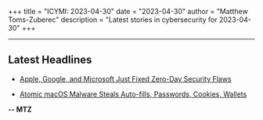 +++
title = "ICYMI: 2023-04-30"
date = "2023-04-30"
author = "Matthew Toms-Zuberec"
description = "Latest stories in cybersecurity for 2023-04-30"
+++

---------------------------------------------------------------------------
## Latest Headlines
- [Apple, Google, and Microsoft Just Fixed Zero-Day Security Flaws](https://www.wired.com/story/apple-google-microsoft-zero-day-critical-update-april/)

- [Atomic macOS Malware Steals Auto-fills, Passwords, Cookies, Wallets](https://cybersecuritynews.com/atomic-macos-malware/)

**-- MTZ**